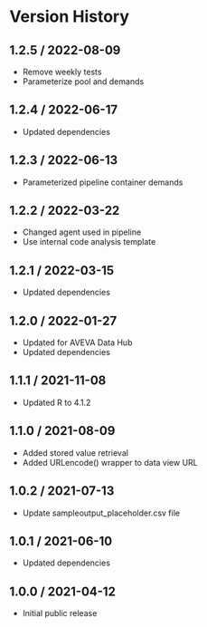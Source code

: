 # Version History

## 1.2.5 / 2022-08-09

- Remove weekly tests
- Parameterize pool and demands

## 1.2.4 / 2022-06-17

- Updated dependencies

## 1.2.3 / 2022-06-13

- Parameterized pipeline container demands

## 1.2.2 / 2022-03-22

- Changed agent used in pipeline
- Use internal code analysis template

## 1.2.1 / 2022-03-15

- Updated dependencies

## 1.2.0 / 2022-01-27

- Updated for AVEVA Data Hub
- Updated dependencies

## 1.1.1 / 2021-11-08

- Updated R to 4.1.2

## 1.1.0 / 2021-08-09

- Added stored value retrieval
- Added URLencode() wrapper to data view URL

## 1.0.2 / 2021-07-13

- Update sampleoutput_placeholder.csv file

## 1.0.1 / 2021-06-10

- Updated dependencies

## 1.0.0 / 2021-04-12

- Initial public release
